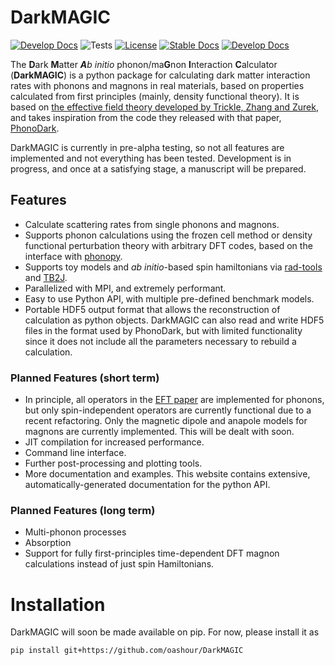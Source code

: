 # DarkMAGIC
[![Develop Docs](https://img.shields.io/badge/status-pre--alpha-red)](https://oashour.github.io/DarkMAGIC/develop/)
![Tests](https://github.com/oashour/DarkMAGIC/actions/workflows/run_tests.yaml/badge.svg)
[![License](https://img.shields.io/badge/License-MIT-blue)](#license "Go to license section")
[![Stable Docs](https://img.shields.io/badge/docs-stable-blue)](https://Griffin-Group.github.io/DarkMAGIC/latest/)
[![Develop Docs](https://img.shields.io/badge/docs-develop-purple)](https://Griffin-Group.github.io/DarkMAGIC/develop/)
<!--![GitHub Release](https://img.shields.io/github/v/release/oashour/DarkMAGIC?include_prereleases)-->

The **D**ark **M**atter ***A****b* *initio* phonon/ma**G**non **I**nteraction **C**alculator (**DarkMAGIC**) is a python package for calculating dark matter interaction rates with phonons and magnons in real materials, based on properties calculated from first principles (mainly, density functional theory). It is based on [the effective field theory developed by Trickle, Zhang and Zurek](https://arxiv.org/abs/2009.13534), and takes inspiration from the code they released with that paper, [PhonoDark](https://github.com/tanner-trickle/PhonoDark). 

DarkMAGIC is currently in pre-alpha testing, so not all features are implemented and not everything has been tested. Development is in progress, and once at a satisfying stage, a manuscript will be prepared.

## Features
* Calculate scattering rates from single phonons and magnons.
* Supports phonon calculations using the frozen cell method or density functional perturbation theory with arbitrary DFT codes, based on the interface with [phonopy](https://phonopy.github.io/phonopy/).
* Supports toy models and *ab initio*-based spin hamiltonians via [rad-tools](https://rad-tools.org/en/stable/) and [TB2J](https://tb2j.readthedocs.io/en/latest/).
* Parallelized with MPI, and extremely performant.
* Easy to use Python API, with multiple pre-defined benchmark models.
* Portable HDF5 output format that allows the reconstruction of calculation as python objects. DarkMAGIC can also read and write HDF5 files in the format used by PhonoDark, but with limited functionality since it does not include all the parameters necessary to rebuild a calculation.

### Planned Features (short term)
* In principle, all operators in the [EFT paper](https://arxiv.org/abs/2009.13534) are implemented for phonons, but only spin-independent operators are currently functional due to a recent refactoring. Only the magnetic dipole and anapole models for magnons are currently implemented. This will be dealt with soon.
* JIT compilation for increased performance.
* Command line interface.
* Further post-processing and plotting tools.
* More documentation and examples. This website contains extensive, automatically-generated documentation for the python API.

### Planned Features (long term)
* Multi-phonon processes
* Absorption
* Support for fully first-principles time-dependent DFT magnon calculations instead of just spin Hamiltonians.

# Installation
DarkMAGIC will soon be made available on pip. For now, please install it as

```shell
pip install git+https://github.com/oashour/DarkMAGIC
```
